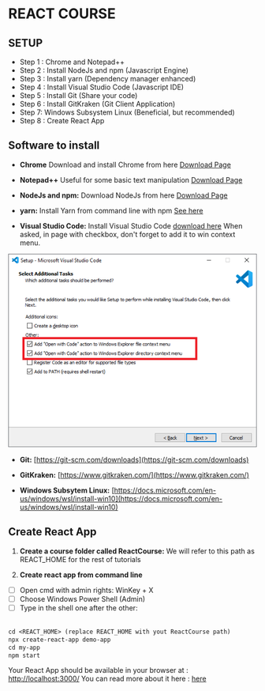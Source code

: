 ﻿



# REACT COURSE

##  SETUP

- Step 1 : Chrome and Notepad++
- Step 2 : Install NodeJs and npm (Javascript Engine)
- Step 3 : Install yarn (Dependency manager enhanced)
- Step 4 : Install Visual Studio Code (Javascript IDE)
- Step 5 : Install Git (Share your code)
- Step 6 : Install GitKraken (Git Client Application)
- Step 7: Windows Subsystem Linux (Beneficial, but recommended) 
- Step 8 : Create React App



##  Software to install

- **Chrome**
Download and install Chrome from here [Download Page](https://www.google.com/chrome/)
- **Notepad++**
Useful for some basic text manipulation [Download Page](https://notepad-plus-plus.org/downloads/)

- **NodeJs and npm:** 
Download NodeJs from here [Download Page](https://nodejs.org/en/)

- **yarn:** 
Install Yarn from command line with npm [See here](https://classic.yarnpkg.com/en/docs/install/#windows-stable)

- **Visual Studio Code:** 
Install Visual Studio Code [download here](https://code.visualstudio.com/download)
When asked, in page with checkbox, don't forget to add it to win context menu.

![Screenshot Visual Studio Code installation](https://github.com/stefanofiorenza/FE-ReactJS/blob/master/Docs/Setup/addToContextMenu.png?raw=true)

- **Git:** 
[https://git-scm.com/downloads](https://git-scm.com/downloads)

- **GitKraken:** 
[https://www.gitkraken.com/](https://www.gitkraken.com/)

- **Windows Subsytem Linux:** 
[https://docs.microsoft.com/en-us/windows/wsl/install-win10](https://docs.microsoft.com/en-us/windows/wsl/install-win10)


##  Create React App

 1. **Create a course folder called ReactCourse:** 
We will refer to this path as REACT_HOME for the rest of tutorials

 2.  **Create react app from command line**

 - [ ] Open cmd with admin rights: WinKey + X  
 - [ ] Choose Windows Power Shell (Admin)   
 - [ ] Type in the shell one after the other:

```

cd <REACT_HOME> (replace REACT_HOME with yout ReactCourse path)
npx create-react-app demo-app
cd my-app
npm start
```
Your React App should be available in your browser at : [http://localhost:3000/](http://localhost:3000/) 
You can read more about it here : [here](https://create-react-app.dev/docs/getting-started/) 
